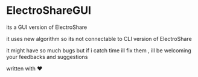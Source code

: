 # ElectroShareGUI

its a GUI version of ElectroShare

it uses new algorithm so its not connectable to CLI version of ElectroShare

it might have so much bugs but if i catch time ill fix them , ill be welcoming your feedbacks and suggestions 

written with ♥ 
